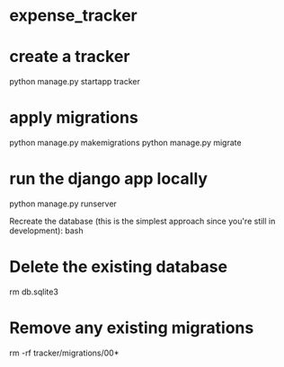 # expense_tracker

# create a tracker
python manage.py startapp tracker  

# apply migrations
python manage.py makemigrations
python manage.py migrate

# run the django app locally
python manage.py runserver

Recreate the database (this is the simplest approach since you're still in development):
bash
# Delete the existing database
rm db.sqlite3

# Remove any existing migrations
rm -rf tracker/migrations/00*